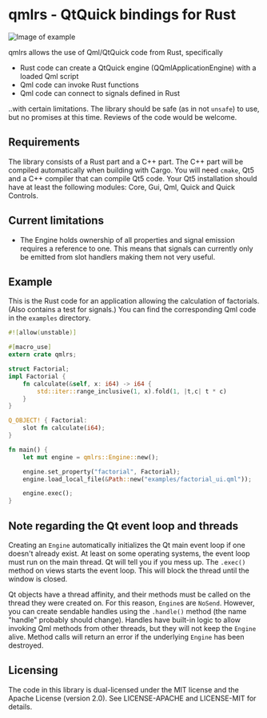 # qmlrs - QtQuick bindings for Rust

![Image of example](https://raw.githubusercontent.com/cyndis/qmlrs/ghstatic/screenshot.png)

qmlrs allows the use of Qml/QtQuick code from Rust, specifically

- Rust code can create a QtQuick engine (QQmlApplicationEngine) with a loaded Qml script
- Qml code can invoke Rust functions
- Qml code can connect to signals defined in Rust

..with certain limitations. The library should be safe (as in not `unsafe`) to use, but no promises
at this time. Reviews of the code would be welcome.

## Requirements

The library consists of a Rust part and a C++ part. The C++ part will be compiled automatically
when building with Cargo. You will need `cmake`, Qt5 and a C++ compiler that can compile Qt5 code.
Your Qt5 installation should have at least the following modules: Core, Gui, Qml, Quick and Quick Controls.

## Current limitations

- The Engine holds ownership of all properties and signal emission requires a reference to one.
  This means that signals can currently only be emitted from slot handlers making them not very
  useful.

## Example

This is the Rust code for an application allowing the calculation of factorials.
(Also contains a test for signals.)
You can find the corresponding Qml code in the `examples` directory.

```rust
#![allow(unstable)]

#[macro_use]
extern crate qmlrs;

struct Factorial;
impl Factorial {
    fn calculate(&self, x: i64) -> i64 {
        std::iter::range_inclusive(1, x).fold(1, |t,c| t * c)
    }
}

Q_OBJECT! { Factorial:
    slot fn calculate(i64);
}

fn main() {
    let mut engine = qmlrs::Engine::new();

    engine.set_property("factorial", Factorial);
    engine.load_local_file(&Path::new("examples/factorial_ui.qml"));

    engine.exec();
}

```

## Note regarding the Qt event loop and threads

Creating an `Engine` automatically initializes the Qt main event loop if one doesn't already exist.
At least on some operating systems, the event loop must run on the main thread. Qt will tell you
if you mess up. The `.exec()` method on views starts the event loop. This will block the thread
until the window is closed.

Qt objects have a thread affinity, and their methods must be called on the thread they were created
on. For this reason, `Engine`s are `NoSend`. However, you can create sendable handles using the `.handle()`
method (the name "handle" probably should change). Handles have built-in logic to allow invoking
Qml methods from other threads, but they will not keep the `Engine` alive. Method calls will return
an error if the underlying `Engine` has been destroyed.

## Licensing

The code in this library is dual-licensed under the MIT license and the Apache License (version 2.0).
See LICENSE-APACHE and LICENSE-MIT for details.
